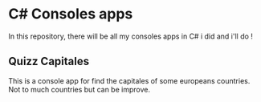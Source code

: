 # C# Consoles apps

In this repository, there will be all my consoles apps in C# i did and i'll do ! 

## Quizz Capitales 

This is a console app for find the capitales of some europeans countries. Not to much countries but can be improve.
